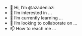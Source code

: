 - 👋 Hi, I’m @azadeniazi
- 👀 I’m interested in ...
- 🌱 I’m currently learning ...
- 💞️ I’m looking to collaborate on ...
- 📫 How to reach me ...

<!---
azadeniazi/azadeniazi is a ✨ special ✨ repository because its `README.md` (this file) appears on your GitHub profile.
You can click the Preview link to take a look at your changes.
--->
